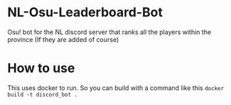 # NL-Osu-Leaderboard-Bot
Osu! bot for the NL discord server that ranks all the players within the province (If they are added of course)


# How to use
This uses docker to run. So you can build with a command like this
```docker build -t discord_bot .```